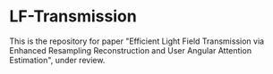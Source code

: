 # LF-Transmission
This is the repository for paper "Efficient Light Field Transmission via Enhanced Resampling Reconstruction and User Angular Attention Estimation", under review.



